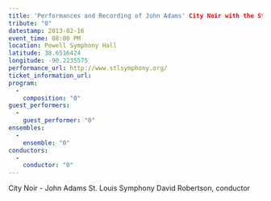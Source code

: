 ```yaml
---
title: 'Performances and Recording of John Adams' City Noir with the St. Louis Symphony'
tribute: "0"
datestamp: 2013-02-16
event_time: 08:00 PM
location: Powell Symphony Hall
latitude: 38.6516424
longitude: -90.2235575
performance_url: http://www.stlsymphony.org/
ticket_information_url: 
program: 
  -
    composition: "0"
guest_performers: 
  -
    guest_performer: "0"
ensembles: 
  -
    ensemble: "0"
conductors: 
  -
    conductor: "0"
---
```

City Noir - John Adams
St. Louis Symphony
David Robertson, conductor